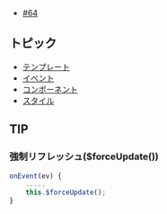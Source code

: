 - [#64](https://github.com/hdknr/scriptogr.am/issues/64)

## トピック

- [テンプレート](vue.template.md)
- [イベント](vue.events.md)
- [コンポーネント](vue.components.md)
- [スタイル](vue.style.md)

## TIP

### 強制リフレッシュ($forceUpdate())

~~~js
onEvent(ev) {
    .....
    this.$forceUpdate();
}
~~~
